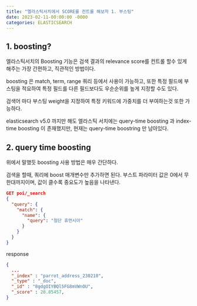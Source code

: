 ```yaml
---
title: "엘라스틱서치에서 SCORE를 컨트롤 해보자 1. 부스팅"
date: 2023-02-11-00:00:00 -0000
categories: ELASTICSEARCH
---
```


## 1. boosting?

엘라스틱서치의 Boosting 기능은 검색 결과의 relevance score를 컨트롤 할수 있게 해주는 가장 간편하고, 직관적인 방법이다. 

boosting 은 match, term, range 쿼리 등에서 사용이 가능하고, 또한 특정 필드에 부스팅을 적요하여 특정 필드를 다른 필드보다도 우순순위를 높게 지정할 수도 있다. 

검색어 마다 부스팅 weight을 지정하여 특정 키워드에 가중치를 더 부여하는것 또한 가능하다.

elasticsearch v5.0 까지만 해도 엘라스틱 서치에는 query-time boosting 과 index-time boosting 이 존재했지만, 현재는 query-time boostring 만 남아있다. 


## 2. query time boosting

위에서 말했듯 boosting 사용 방법은 매우 간단하다. 

검색을 할때, 쿼리에 boost 매개변수만 추가하면 된다. 부스트 파라미터 값은 0에서 무한대까지이며, 값이 클수록 중요도가 높음을 나타낸다.

```json
GET poi/_search
{
  "query": {
    "match": {
      "name": {
        "query": "첨단 휴먼시아"
      }
    }
  }
}
```

response
```json
{
  ...
  "_index" : "parrot_address_230210",
  "_type" : "_doc",
  "_id" : "8gdgOIYBQl5FG8mVWnOU",
  "_score" : 20.85457,
}

```


